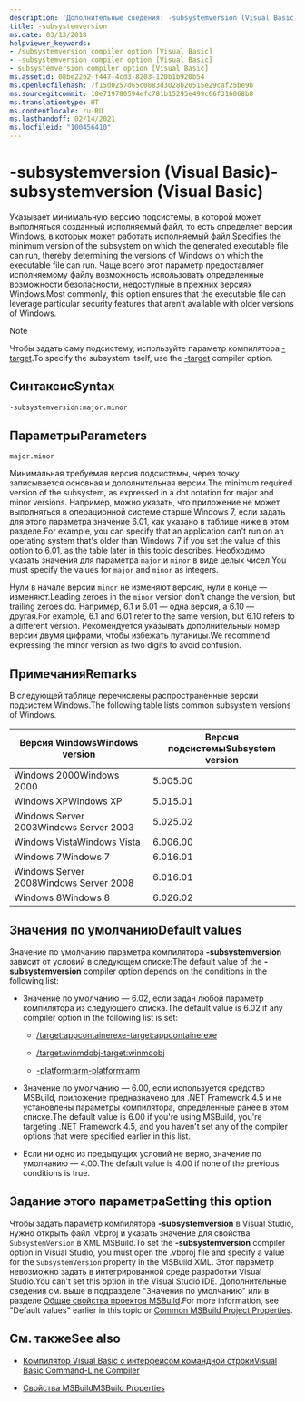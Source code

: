 ```yaml
---
description: 'Дополнительные сведения: -subsystemversion (Visual Basic)'
title: -subsystemversion
ms.date: 03/13/2018
helpviewer_keywords:
- /subsystemversion compiler option [Visual Basic]
- -subsystemversion compiler option [Visual Basic]
- subsystemversion compiler option [Visual Basic]
ms.assetid: 08be22b2-f447-4cd3-8203-120b1b920b54
ms.openlocfilehash: 7f15d0257d65c0883d3028b20515e29caf25be9b
ms.sourcegitcommit: 10e719780594efc781b15295e499c66f316068b8
ms.translationtype: HT
ms.contentlocale: ru-RU
ms.lasthandoff: 02/14/2021
ms.locfileid: "100456410"
---
```

# <a name="-subsystemversion-visual-basic"></a><span data-ttu-id="afea7-103">-subsystemversion (Visual Basic)</span><span class="sxs-lookup"><span data-stu-id="afea7-103">-subsystemversion (Visual Basic)</span></span>

<span data-ttu-id="afea7-104">Указывает минимальную версию подсистемы, в которой может выполняться созданный исполняемый файл, то есть определяет версии Windows, в которых может работать исполняемый файл.</span><span class="sxs-lookup"><span data-stu-id="afea7-104">Specifies the minimum version of the subsystem on which the generated executable file can run, thereby determining the versions of Windows on which the executable file can run.</span></span> <span data-ttu-id="afea7-105">Чаще всего этот параметр предоставляет исполняемому файлу возможность использовать определенные возможности безопасности, недоступные в прежних версиях Windows.</span><span class="sxs-lookup"><span data-stu-id="afea7-105">Most commonly, this option ensures that the executable file can leverage particular security features that aren’t available with older versions of Windows.</span></span>

> [!NOTE]
> <span data-ttu-id="afea7-106">Чтобы задать саму подсистему, используйте параметр компилятора [-target](../../../csharp/language-reference/compiler-options/target-compiler-option.md).</span><span class="sxs-lookup"><span data-stu-id="afea7-106">To specify the subsystem itself, use the [-target](../../../csharp/language-reference/compiler-options/target-compiler-option.md) compiler option.</span></span>

## <a name="syntax"></a><span data-ttu-id="afea7-107">Синтаксис</span><span class="sxs-lookup"><span data-stu-id="afea7-107">Syntax</span></span>

```vb
-subsystemversion:major.minor
```

## <a name="parameters"></a><span data-ttu-id="afea7-108">Параметры</span><span class="sxs-lookup"><span data-stu-id="afea7-108">Parameters</span></span>

`major.minor`

<span data-ttu-id="afea7-109">Минимальная требуемая версия подсистемы, через точку записывается основная и дополнительная версии.</span><span class="sxs-lookup"><span data-stu-id="afea7-109">The minimum required version of the subsystem, as expressed in a dot notation for major and minor versions.</span></span> <span data-ttu-id="afea7-110">Например, можно указать, что приложение не может выполняться в операционной системе старше Windows 7, если задать для этого параметра значение 6.01, как указано в таблице ниже в этом разделе.</span><span class="sxs-lookup"><span data-stu-id="afea7-110">For example, you can specify that an application can't run on an operating system that's older than Windows 7 if you set the value of this option to 6.01, as the table later in this topic describes.</span></span> <span data-ttu-id="afea7-111">Необходимо указать значения для параметра `major` и `minor` в виде целых чисел.</span><span class="sxs-lookup"><span data-stu-id="afea7-111">You must specify the values for `major` and `minor` as integers.</span></span>

<span data-ttu-id="afea7-112">Нули в начале версии `minor` не изменяют версию, нули в конце — изменяют.</span><span class="sxs-lookup"><span data-stu-id="afea7-112">Leading zeroes in the `minor` version don't change the version, but trailing zeroes do.</span></span> <span data-ttu-id="afea7-113">Например, 6.1 и 6.01 — одна версия, а 6.10 — другая.</span><span class="sxs-lookup"><span data-stu-id="afea7-113">For example, 6.1 and 6.01 refer to the same version, but 6.10 refers to a different version.</span></span> <span data-ttu-id="afea7-114">Рекомендуется указывать дополнительный номер версии двумя цифрами, чтобы избежать путаницы.</span><span class="sxs-lookup"><span data-stu-id="afea7-114">We recommend expressing the minor version as two digits to avoid confusion.</span></span>

## <a name="remarks"></a><span data-ttu-id="afea7-115">Примечания</span><span class="sxs-lookup"><span data-stu-id="afea7-115">Remarks</span></span>

<span data-ttu-id="afea7-116">В следующей таблице перечислены распространенные версии подсистем Windows.</span><span class="sxs-lookup"><span data-stu-id="afea7-116">The following table lists common subsystem versions of Windows.</span></span>

|<span data-ttu-id="afea7-117">Версия Windows</span><span class="sxs-lookup"><span data-stu-id="afea7-117">Windows version</span></span>|<span data-ttu-id="afea7-118">Версия подсистемы</span><span class="sxs-lookup"><span data-stu-id="afea7-118">Subsystem version</span></span>|
|---------------------|-----------------------|
|<span data-ttu-id="afea7-119">Windows 2000</span><span class="sxs-lookup"><span data-stu-id="afea7-119">Windows 2000</span></span>|<span data-ttu-id="afea7-120">5.00</span><span class="sxs-lookup"><span data-stu-id="afea7-120">5.00</span></span>|
|<span data-ttu-id="afea7-121">Windows XP</span><span class="sxs-lookup"><span data-stu-id="afea7-121">Windows XP</span></span>|<span data-ttu-id="afea7-122">5.01</span><span class="sxs-lookup"><span data-stu-id="afea7-122">5.01</span></span>|
|<span data-ttu-id="afea7-123">Windows Server 2003</span><span class="sxs-lookup"><span data-stu-id="afea7-123">Windows Server 2003</span></span>|<span data-ttu-id="afea7-124">5.02</span><span class="sxs-lookup"><span data-stu-id="afea7-124">5.02</span></span>|
|<span data-ttu-id="afea7-125">Windows Vista</span><span class="sxs-lookup"><span data-stu-id="afea7-125">Windows Vista</span></span>|<span data-ttu-id="afea7-126">6.00</span><span class="sxs-lookup"><span data-stu-id="afea7-126">6.00</span></span>|
|<span data-ttu-id="afea7-127">Windows 7</span><span class="sxs-lookup"><span data-stu-id="afea7-127">Windows 7</span></span>|<span data-ttu-id="afea7-128">6.01</span><span class="sxs-lookup"><span data-stu-id="afea7-128">6.01</span></span>|
|<span data-ttu-id="afea7-129">Windows Server 2008</span><span class="sxs-lookup"><span data-stu-id="afea7-129">Windows Server 2008</span></span>|<span data-ttu-id="afea7-130">6.01</span><span class="sxs-lookup"><span data-stu-id="afea7-130">6.01</span></span>|
|<span data-ttu-id="afea7-131">Windows 8</span><span class="sxs-lookup"><span data-stu-id="afea7-131">Windows 8</span></span>|<span data-ttu-id="afea7-132">6.02</span><span class="sxs-lookup"><span data-stu-id="afea7-132">6.02</span></span>|

## <a name="default-values"></a><span data-ttu-id="afea7-133">Значения по умолчанию</span><span class="sxs-lookup"><span data-stu-id="afea7-133">Default values</span></span>

<span data-ttu-id="afea7-134">Значение по умолчанию параметра компилятора **-subsystemversion** зависит от условий в следующем списке:</span><span class="sxs-lookup"><span data-stu-id="afea7-134">The default value of the **-subsystemversion** compiler option depends on the conditions in the following list:</span></span>

- <span data-ttu-id="afea7-135">Значение по умолчанию — 6.02, если задан любой параметр компилятора из следующего списка.</span><span class="sxs-lookup"><span data-stu-id="afea7-135">The default value is 6.02 if any compiler option in the following list is set:</span></span>

  - [<span data-ttu-id="afea7-136">/target:appcontainerexe</span><span class="sxs-lookup"><span data-stu-id="afea7-136">-target:appcontainerexe</span></span>](target.md)

  - [<span data-ttu-id="afea7-137">/target:winmdobj</span><span class="sxs-lookup"><span data-stu-id="afea7-137">-target:winmdobj</span></span>](target.md)

  - [<span data-ttu-id="afea7-138">-platform:arm</span><span class="sxs-lookup"><span data-stu-id="afea7-138">-platform:arm</span></span>](platform.md)

- <span data-ttu-id="afea7-139">Значение по умолчанию — 6.00, если используется средство MSBuild, приложение предназначено для .NET Framework 4.5 и не установлены параметры компилятора, определенные ранее в этом списке.</span><span class="sxs-lookup"><span data-stu-id="afea7-139">The default value is 6.00 if you're using MSBuild, you're targeting .NET Framework 4.5, and you haven't set any of the compiler options that were specified earlier in this list.</span></span>

- <span data-ttu-id="afea7-140">Если ни одно из предыдущих условий не верно, значение по умолчанию — 4.00.</span><span class="sxs-lookup"><span data-stu-id="afea7-140">The default value is 4.00 if none of the previous conditions is true.</span></span>

## <a name="setting-this-option"></a><span data-ttu-id="afea7-141">Задание этого параметра</span><span class="sxs-lookup"><span data-stu-id="afea7-141">Setting this option</span></span>

<span data-ttu-id="afea7-142">Чтобы задать параметр компилятора **-subsystemversion** в Visual Studio, нужно открыть файл .vbproj и указать значение для свойства `SubsystemVersion` в XML MSBuild.</span><span class="sxs-lookup"><span data-stu-id="afea7-142">To set the **-subsystemversion** compiler option in Visual Studio, you must open the .vbproj file and specify a value for the `SubsystemVersion` property in the MSBuild XML.</span></span> <span data-ttu-id="afea7-143">Этот параметр невозможно задать в интегрированной среде разработки Visual Studio.</span><span class="sxs-lookup"><span data-stu-id="afea7-143">You can't set this option in the Visual Studio IDE.</span></span> <span data-ttu-id="afea7-144">Дополнительные сведения см. выше в подразделе "Значения по умолчанию" или в разделе [Общие свойства проектов MSBuild](/visualstudio/msbuild/common-msbuild-project-properties).</span><span class="sxs-lookup"><span data-stu-id="afea7-144">For more information, see "Default values" earlier in this topic or [Common MSBuild Project Properties](/visualstudio/msbuild/common-msbuild-project-properties).</span></span>

## <a name="see-also"></a><span data-ttu-id="afea7-145">См. также</span><span class="sxs-lookup"><span data-stu-id="afea7-145">See also</span></span>

- [<span data-ttu-id="afea7-146">Компилятор Visual Basic с интерфейсом командной строки</span><span class="sxs-lookup"><span data-stu-id="afea7-146">Visual Basic Command-Line Compiler</span></span>](index.md)

- [<span data-ttu-id="afea7-147">Свойства MSBuild</span><span class="sxs-lookup"><span data-stu-id="afea7-147">MSBuild Properties</span></span>](/visualstudio/msbuild/msbuild-properties)
